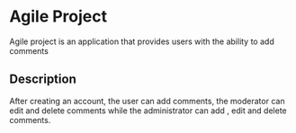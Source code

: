 

Agile Project
======================
 Agile project is an application that provides users with the ability to add comments

## Description
After creating an account, the user can add comments, the moderator can  edit and delete comments while the administrator can add , edit and delete comments. 


